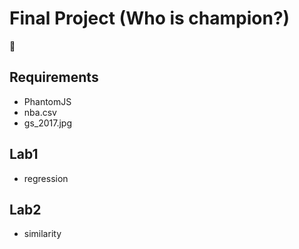 # Final Project (Who is champion?)
<h2>Requirements</h2>
* PhantomJS
* nba.csv
* gs_2017.jpg
## Lab1
* regression
## Lab2
* similarity


